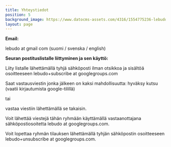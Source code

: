 ```yaml
---
title: Yhteystiedot
position: 5
background_image: https://www.datocms-assets.com/4316/1554775236-lebudo.jpg
layout: page
---
```


**Email:**

lebudo at gmail com (suomi / svenska / english)

**Seuran postituslistalle liittyminen ja sen käyttö:**

Liity listalle lähettämällä tyhjä sähköposti ilman otsikkoa ja sisältöä osoitteeseen lebudo+subscribe at googlegroups.com

Saat vastausviestin jonka jälkeen on kaksi mahdollisuutta:
hyväksy kutsu (vaatii kirjautumista google-tilillä)

tai

vastaa viestiin lähettämällä se takaisin.

Voit lähettää viestejä tähän ryhmään käyttämällä vastaanottajana sähköpostiosoitetta lebudo at googlegroups.com.

Voit lopettaa ryhmän tilauksen lähettämällä tyhjän sähköpostin osoitteeseen lebudo+unsubscribe at googlegroups.com.
